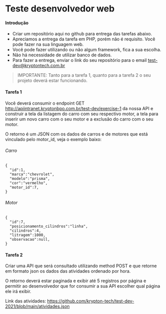 # Teste desenvolvedor web

#### Introdução
- Criar um repositório aqui no github para entrega das tarefas abaixo.
- Apreciamos a entrega da tarefa em PHP, porém não é requisito. Você pode fazer na sua linguagem web.
- Você pode fazer utilizando ou não algum framework, fica a sua escolha.
- Não há necessidade de utilizar banco de dados.
- Para fazer a entrega, enviar o link do seu repositório para o email test-dev@kryptontech.com.br
> IMPORTANTE: Tanto para a tarefa 1, quanto para a tarefa 2 o seu projeto deverá estar funcionando.



#### Tarefa 1
Você deverá consumir o endpoint GET http://apiintranet.kryptonbpo.com.br/test-dev/exercise-1 da nossa API e construir a tela da listagem do carro com seu respectivo motor, a tela para inserir um novo carro com o seu motor e a exclusão do carro com o seu motor.

O retorno é um JSON com os dados de carros e de motores que está vinculado pelo motor_id, veja o exemplo baixo:

###### Carro
```
{
  "id":1,
  "marca":"chevrolet",
  "modelo":"prisma",
  "cor":"vermelho",
  "motor_id":7,
}
```

###### Motor
```
{
  "id":7,
  "posicionamento_cilindros":"linha",
  "cilindros":4,
  "litragem":1000,
  "observacao":null,
}
```
#### Tarefa 2
Criar uma API que será consultado utilizando method POST e que retorne em formato json os dados das atividades ordenado por hora.

O retorno deverá estar paginada e exibir até 5 registros por página e permitir ao desenvolvedor que for consumir a sua API escolher qual página ele irá exibir.

Link das atividades: https://github.com/krypton-tech/test-dev-2021/blob/main/atividades.json
